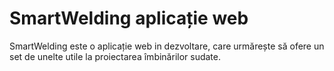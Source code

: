 # SmartWelding aplicație web

SmartWelding este o aplicație web in dezvoltare, care urmărește să ofere un set de unelte utile la proiectarea 
îmbinărilor sudate.


